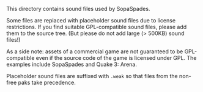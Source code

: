
This directory contains sound files used by SopaSpades.

Some files are replaced with placeholder sound files due to license restrictions.
If you find suitable GPL-compatible sound files, please add them to the source tree.
(But please do not add large (> 500KB) sound files!)

As a side note: assets of a commercial game are not guaranteed to be GPL-compatible
even if the source code of the game is licensed under GPL. The examples include
SopaSpades and Quake 3: Arena.

Placeholder sound files are suffixed with `.weak` so that files from the non-free
paks take precedence.
